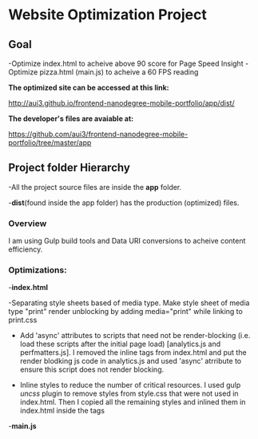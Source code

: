 <h1>Website Optimization Project</h1>

<h2>Goal</h2>
-Optimize index.html to acheive above 90 score for Page Speed Insight
-Optimize pizza.html (main.js) to acheive a 60 FPS reading

<b>The optimized site can be accessed at this link:</b> 

http://aui3.github.io/frontend-nanodegree-mobile-portfolio/app/dist/

<b>The developer's files are avaiable at:</b>

https://github.com/aui3/frontend-nanodegree-mobile-portfolio/tree/master/app

<h2>Project folder Hierarchy</h2>

-All the project source files are inside the <b>app</b> folder. 

-<b>dist</b>(found inside the app folder) has the production (optimized) files.

<h3>Overview</h3>

I am using Gulp build tools and Data URI conversions to acheive content efficiency.

<h3>Optimizations:</h3>

-<b>index.html</b>

-Separating style sheets based of media type. Make style sheet of media type "print" render unblocking by adding media="print" while linking to print.css

- Add 'async' attributes to scripts that need not be render-blocking (i.e. load these scripts after the initial page load) [analytics.js and perfmatters.js]. I removed the inline <script></script> tags from index.html and put the render blodking js code in analytics.js and used 'async' atrribute to ensure this script does not render blocking.

- Inline styles to reduce the number of critical resources. I used gulp <em>uncss</em> plugin to remove styles from style.css that were not used in index.html. Then I copied all the remaining styles and inlined them in index.html inside the <style></style> tags
 
-<b>main.js</b>
